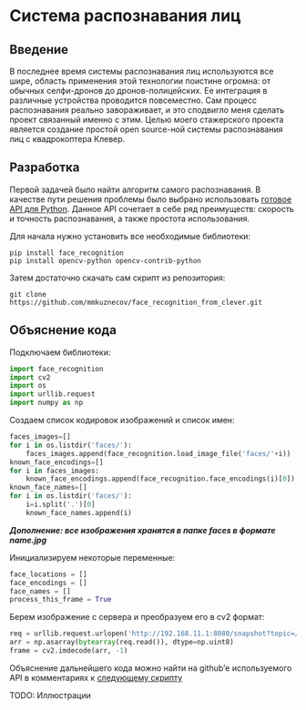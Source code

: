# Система распознавания лиц

## Введение

В последнее время системы распознавания лиц используются все шире, область применения этой технологии поистине огромна: от обычных селфи-дронов до дронов-полицейских. Ее интеграция в различные устройства проводится повсеместно. Сам процесс распознавания реально завораживает, и это сподвигло меня сделать проект связанный именно с этим.  Целью моего стажерского проекта является создание простой open source-ной системы распознавания лиц с квадрокоптера Клевер.

## Разработка

Первой задачей было найти алгоритм самого распознавания. В качестве пути решения проблемы было выбрано использовать [готовое API для Python](https://github.com/ageitgey/face_recognition). Данное API сочетает в себе ряд преимуществ: скорость и точность распознавания, а также простота использования.

Для начала нужно установить все необходимые библиотеки:

```
pip install face_recognition
pip install opencv-python opencv-contrib-python
```
Затем достаточно скачать сам скрипт из репозитория:

```
git clone https://github.com/mmkuznecov/face_recognition_from_clever.git
```
## Объяснение кода
Подключаем библиотеки:

```python
import face_recognition
import cv2
import os
import urllib.request
import numpy as np
```
Создаем список кодировок изображений и список имен:

```python
faces_images=[]
for i in os.listdir('faces/'):
    faces_images.append(face_recognition.load_image_file('faces/'+i))
known_face_encodings=[]
for i in faces_images:
    known_face_encodings.append(face_recognition.face_encodings(i)[0])
known_face_names=[]
for i in os.listdir('faces/'):
    i=i.split('.')[0]
    known_face_names.append(i)
```
***Дополнение: все изображения хранятся в папке faces в формате name.jpg***

Инициализируем некоторые переменные:

```python
face_locations = []
face_encodings = []
face_names = []
process_this_frame = True
```
Берем изображение с сервера и преобразуем его в cv2 формат:

```python
req = urllib.request.urlopen('http://192.168.11.1:8080/snapshot?topic=/main_camera/image_raw')
arr = np.asarray(bytearray(req.read()), dtype=np.uint8)
frame = cv2.imdecode(arr, -1)
```
Объяснение дальнейшего кода можно найти на github’е используемого API в комментариях к [следующему скрипту](https://github.com/ageitgey/face_recognition/blob/master/examples/facerec_from_webcam_faster.py)

TODO: Иллюстрации

